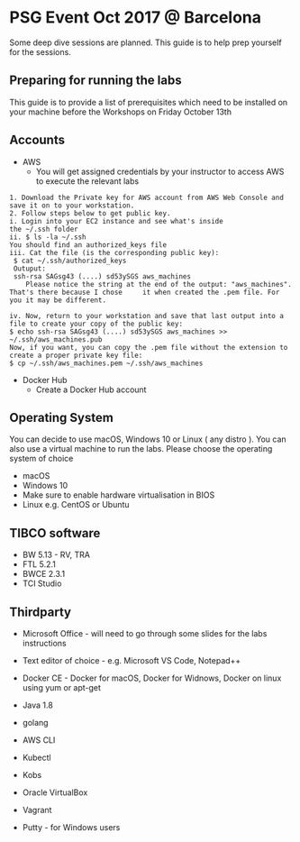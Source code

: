 # PSG Event Oct 2017 @ Barcelona
Some deep dive sessions are planned. This guide is to help prep yourself for the sessions.

## Preparing for running the labs
This guide is to provide a list of prerequisites which need to be installed on your machine before the Workshops on Friday October 13th 

## Accounts

* AWS
  * You will get assigned credentials by your instructor to access AWS to execute the relevant labs

```
1. Download the Private key for AWS account from AWS Web Console and save it on to your workstation.
2. Follow steps below to get public key. 
i. Login into your EC2 instance and see what's inside the ~/.ssh folder 
ii. $ ls -la ~/.ssh
You should find an authorized_keys file
iii. Cat the file (is the corresponding public key):
 $ cat ~/.ssh/authorized_keys
 Outuput:
 ssh-rsa SAGsg43 (....) sd53ySGS aws_machines 
	Please notice the string at the end of the output: "aws_machines". That's there because I chose 	it when created the .pem file. For you it may be different.

iv. Now, return to your workstation and save that last output into a file to create your copy of the public key:
$ echo ssh-rsa SAGsg43 (....) sd53ySGS aws_machines >> ~/.ssh/aws_machines.pub
Now, if you want, you can copy the .pem file without the extension to create a proper private key file:
$ cp ~/.ssh/aws_machines.pem ~/.ssh/aws_machines 
```

* Docker Hub
  * Create a Docker Hub account

## Operating System 
You can decide to use macOS, Windows 10 or Linux ( any distro ). 
You can also use a virtual machine to run the labs. Please choose the operating system of choice 

* macOS 
* Windows 10
 * Make sure to enable hardware virtualisation in BIOS
* Linux e.g. CentOS or Ubuntu

## TIBCO software

* BW 5.13 - RV, TRA
* FTL 5.2.1
* BWCE 2.3.1
* TCI Studio 

## Thirdparty

* Microsoft Office - will need to go through some slides for the labs instructions
* Text editor of choice - e.g. Microsoft VS Code, Notepad++
* Docker CE - Docker for macOS, Docker for Widnows, Docker on linux using yum or apt-get
* Java 1.8
* golang

* AWS CLI
* Kubectl
* Kobs
* Oracle VirtualBox
* Vagrant
* Putty - for Windows users
